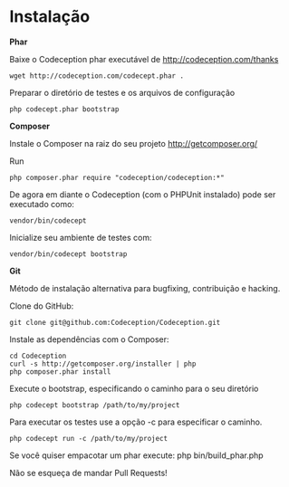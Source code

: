 # Instalação

**Phar**

Baixe o Codeception phar executável de  http://codeception.com/thanks

~~~
wget http://codeception.com/codecept.phar .
~~~

Preparar o diretório de testes e os arquivos de configuração

~~~
php codecept.phar bootstrap
~~~

**Composer**

Instale o Composer na raiz do seu projeto http://getcomposer.org/

Run

~~~
php composer.phar require "codeception/codeception:*"
~~~

De agora em diante o Codeception (com o PHPUnit instalado) pode ser executado como:

~~~
vendor/bin/codecept
~~~

Inicialize seu ambiente de testes com:

~~~
vendor/bin/codecept bootstrap
~~~

**Git**

Método de instalação alternativa para bugfixing, contribuição e hacking.

Clone do GitHub:

~~~
git clone git@github.com:Codeception/Codeception.git
~~~

Instale as dependências com o Composer:

~~~
cd Codeception
curl -s http://getcomposer.org/installer | php
php composer.phar install
~~~

Execute o bootstrap, especificando o caminho para o seu  diretório

~~~
php codecept bootstrap /path/to/my/project
~~~

Para executar os testes use a opção -c para especificar o caminho.

~~~
php codecept run -c /path/to/my/project
~~~

Se você quiser empacotar um phar execute: php bin/build_phar.php

Não se esqueça de mandar Pull Requests!